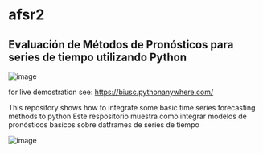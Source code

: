 # afsr2

## Evaluación de Métodos de Pronósticos para series de tiempo utilizando Python

![image](https://user-images.githubusercontent.com/56358504/121048528-84a1cb00-c77c-11eb-9c52-94e64bd1aeb3.png)

for live demostration see:
https://biusc.pythonanywhere.com/

This repository shows how to integrate some basic time series forecasting methods to python
Este respositorio muestra cómo integrar modelos de pronósticos basicos sobre datframes de series de tiempo

![image](https://user-images.githubusercontent.com/56358504/121049210-1f020e80-c77d-11eb-98e6-7759ccf06e81.png)


